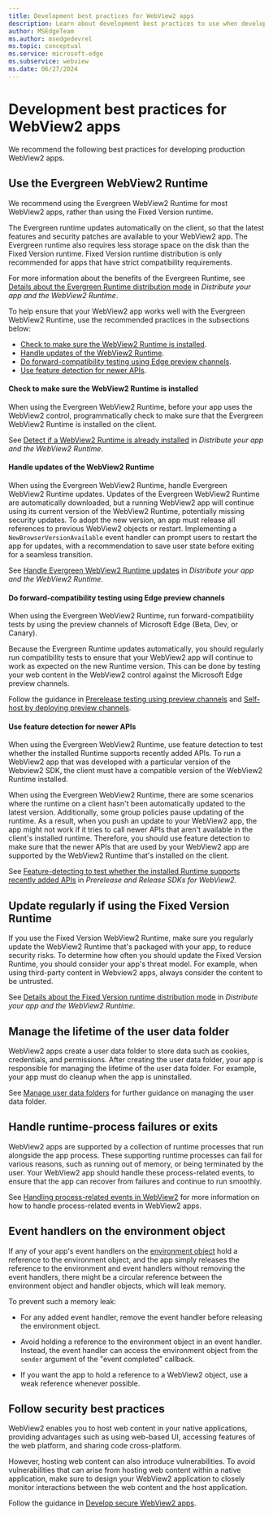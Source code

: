 ```yaml
---
title: Development best practices for WebView2 apps
description: Learn about development best practices to use when developing your WebView2 application.
author: MSEdgeTeam
ms.author: msedgedevrel
ms.topic: conceptual
ms.service: microsoft-edge
ms.subservice: webview
ms.date: 06/27/2024
---
```

# Development best practices for WebView2 apps

We recommend the following best practices for developing production WebView2 apps.


<!-- ====================================================================== -->
## Use the Evergreen WebView2 Runtime

We recommend using the Evergreen WebView2 Runtime for most WebView2 apps, rather than using the Fixed Version runtime.

The Evergreen runtime updates automatically on the client, so that the latest features and security patches are available to your WebView2 app.  The Evergreen runtime also requires less storage space on the disk than the Fixed Version runtime.  Fixed Version runtime distribution is only recommended for apps that have strict compatibility requirements.

For more information about the benefits of the Evergreen Runtime, see [Details about the Evergreen Runtime distribution mode](../concepts/distribution.md#details-about-the-evergreen-runtime-distribution-mode) in _Distribute your app and the WebView2 Runtime_.  

To help ensure that your WebView2 app works well with the Evergreen WebView2 Runtime, use the recommended practices in the subsections below:
* [Check to make sure the WebView2 Runtime is installed](#check-to-make-sure-the-webview2-runtime-is-installed).
* [Handle updates of the WebView2 Runtime](#handle-updates-of-the-webview2-runtime).
* [Do forward-compatibility testing using Edge preview channels](#do-forward-compatibility-testing-using-edge-preview-channels).
* [Use feature detection for newer APIs](#use-feature-detection-for-newer-apis).


<!-- ------------------------------ -->
#### Check to make sure the WebView2 Runtime is installed

When using the Evergreen WebView2 Runtime, before your app uses the WebView2 control, programmatically check to make sure that the Evergreen WebView2 Runtime is installed on the client.
<!-- todo: check specifically for the "Evergreen" runtime?   which to say?
check to make sure that the WebView2 Runtime is installed
check to make sure that the Evergreen WebView2 Runtime is installed
-->

See [Detect if a WebView2 Runtime is already installed](../concepts/distribution.md#detect-if-a-webview2-runtime-is-already-installed) in _Distribute your app and the WebView2 Runtime_.


<!-- ------------------------------ -->
#### Handle updates of the WebView2 Runtime

When using the Evergreen WebView2 Runtime, handle Evergreen WebView2 Runtime updates.  Updates of the Evergreen WebView2 Runtime are automatically downloaded, but a running WebView2 app will continue using its current version of the WebView2 Runtime, potentially missing security updates.  To adopt the new version, an app must release all references to previous WebView2 objects or restart.  Implementing a `NewBrowserVersionAvailable` event handler can prompt users to restart the app for updates, with a recommendation to save user state before exiting for a seamless transition. 

See [Handle Evergreen WebView2 Runtime updates](../concepts/distribution.md#handle-evergreen-webview2-runtime-updates) in _Distribute your app and the WebView2 Runtime_.


<!-- ------------------------------ -->
#### Do forward-compatibility testing using Edge preview channels

When using the Evergreen WebView2 Runtime, run forward-compatibility tests by using the preview channels of Microsoft Edge (Beta, Dev, or Canary).

Because the Evergreen Runtime updates automatically, you should regularly run compatibility tests to ensure that your WebView2 app will continue to work as expected on the new Runtime version.  This can be done by testing your web content in the WebView2 control against the Microsoft Edge preview channels.

Follow the guidance in [Prerelease testing using preview channels](../how-to/prerelease-testing.md) and [Self-host by deploying preview channels](../how-to/self-hosting.md).


<!-- ------------------------------ -->
#### Use feature detection for newer APIs

When using the Evergreen WebView2 Runtime, use feature detection to test whether the installed Runtime supports recently added APIs.  To run a WebView2 app that was developed with a particular version of the Webview2 SDK, the client must have a compatible version of the WebView2 Runtime installed. 

When using the Evergreen WebView2 Runtime, there are some scenarios where the runtime on a client hasn't been automatically updated to the latest version.  Additionally, some group policies pause updating of the runtime.  As a result, when you push an update to your WebView2 app, the app might not work if it tries to call newer APIs that aren't available in the client's installed runtime.  Therefore, you should use feature detection to make sure that the newer APIs that are used by your WebView2 app are supported by the WebView2 Runtime that's installed on the client. 

See [Feature-detecting to test whether the installed Runtime supports recently added APIs](../concepts/versioning.md#feature-detecting-to-test-whether-the-installed-runtime-supports-recently-added-apis) in _Prerelease and Release SDKs for WebView2_.


<!-- ====================================================================== -->
## Update regularly if using the Fixed Version Runtime

If you use the Fixed Version WebView2 Runtime, make sure you regularly update the WebView2 Runtime that's packaged with your app, to reduce security risks.  To determine how often you should update the Fixed Version Runtime, you should consider your app's threat model.  For example, when using third-party content in Webview2 apps, always consider the content to be untrusted.

See [Details about the Fixed Version runtime distribution mode](../concepts/distribution.md#details-about-the-fixed-version-runtime-distribution-mode) in _Distribute your app and the WebView2 Runtime_.


<!-- ====================================================================== -->
## Manage the lifetime of the user data folder

WebView2 apps create a user data folder to store data such as cookies, credentials, and permissions.  After creating the user data folder, your app is responsible for managing the lifetime of the user data folder.  For example, your app must do cleanup when the app is uninstalled.

See [Manage user data folders](../concepts/user-data-folder.md) for further guidance on managing the user data folder.


<!-- ====================================================================== -->
## Handle runtime-process failures or exits

WebView2 apps are supported by a collection of runtime processes that run alongside the app process.  These supporting runtime processes can fail for various reasons, such as running out of memory, or being terminated by the user.  Your WebView2 app should handle these process-related events, to ensure that the app can recover from failures and continue to run smoothly.

See [Handling process-related events in WebView2](../concepts/process-related-events.md) for more information on how to handle process-related events in WebView2 apps.


<!-- ====================================================================== -->
## Event handlers on the environment object

If any of your app's event handlers on the [environment object](/microsoft-edge/webview2/reference/win32/webview2-idl#createcorewebview2environment) hold a reference to the environment object, and the app simply releases the reference to the environment and event handlers without removing the event handlers, there might be a circular reference between the environment object and handler objects, which will leak memory.

To prevent such a memory leak:

*  For any added event handler, remove the event handler before releasing the environment object.

*  Avoid holding a reference to the environment object in an event handler.  Instead, the event handler can access the environment object from the `sender` argument of the "event completed" callback.

*  If you want the app to hold a reference to a WebView2 object, use a weak reference whenever possible.


<!-- ====================================================================== -->
## Follow security best practices

WebView2 enables you to host web content in your native applications, providing advantages such as using web-based UI, accessing features of the web platform, and sharing code cross-platform.

However, hosting web content can also introduce vulnerabilities.  To avoid vulnerabilities that can arise from hosting web content within a native application, make sure to design your WebView2 application to closely monitor interactions between the web content and the host application.

Follow the guidance in [Develop secure WebView2 apps](../concepts/security.md).
